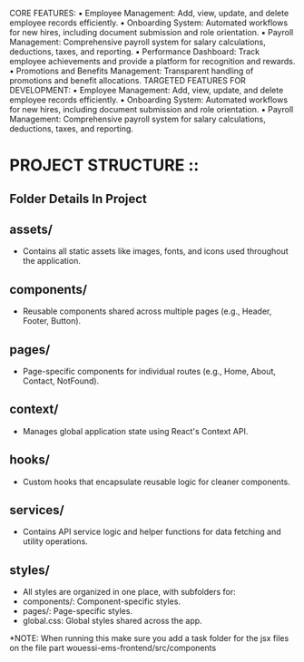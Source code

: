 CORE FEATURES:
▪ Employee Management: Add, view, update, and delete employee records
efficiently.
▪ Onboarding System: Automated workflows for new hires, including document
submission and role orientation.
▪ Payroll Management: Comprehensive payroll system for salary calculations,
deductions, taxes, and reporting.
▪ Performance Dashboard: Track employee achievements and provide a platform for
recognition and rewards.
▪ Promotions and Benefits Management: Transparent handling of promotions and
benefit allocations.
TARGETED FEATURES FOR DEVELOPMENT:
▪ Employee Management: Add, view, update, and delete employee records
efficiently.
▪ Onboarding System: Automated workflows for new hires, including document
submission and role orientation.
▪ Payroll Management: Comprehensive payroll system for salary calculations,
deductions, taxes, and reporting.

# PROJECT STRUCTURE ::

## Folder Details In Project

## assets/

- Contains all static assets like images, fonts, and icons used throughout the application.

## components/

- Reusable components shared across multiple pages (e.g., Header, Footer, Button).

## pages/

- Page-specific components for individual routes (e.g., Home, About, Contact, NotFound).

## context/

- Manages global application state using React's Context API.

## hooks/

- Custom hooks that encapsulate reusable logic for cleaner components.

## services/

- Contains API service logic and helper functions for data fetching and utility operations.

## styles/

- All styles are organized in one place, with subfolders for:
- components/: Component-specific styles.
- pages/: Page-specific styles.
- global.css: Global styles shared across the app.

*NOTE: When running this make sure you add a  task folder for the jsx files on the file part wouessi-ems-frontend/src/components
